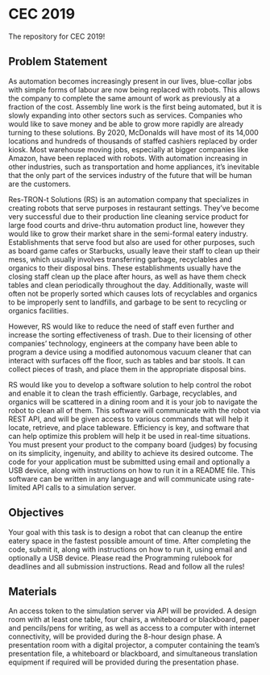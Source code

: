 # CEC 2019
The repository for CEC 2019!

## Problem Statement
As automation becomes increasingly present in our lives, blue-collar jobs with simple forms of labour are now being replaced with robots. This allows the company to complete the same amount of work as previously at a fraction of the cost. Assembly line work is the first being automated, but it is slowly expanding into other sectors such as services. Companies who would like to save money and be able to grow more rapidly are already turning to these solutions. By 2020, McDonalds will have most of its 14,000 locations and hundreds of thousands of staffed cashiers replaced by order kiosk. Most warehouse moving jobs, especially at bigger companies like Amazon, have been replaced with robots. With automation increasing in other industries, such as transportation and home appliances, it’s inevitable that the only part of the services industry of the future that will be human are the customers.

Res-TRON-t Solutions (RS) is an automation company that specializes in creating robots that serve purposes in restaurant settings. They’ve become very successful due to their production line cleaning service product for large food courts and drive-thru automation product line, however they would like to grow their market share in the semi-formal eatery industry. Establishments that serve food but also are used for other purposes, such as board game cafes or Starbucks, usually leave their staff to clean up their mess, which usually involves transferring garbage, recyclables and organics to their disposal bins. These establishments usually have the closing staff clean up the place after hours, as well as have them check tables and clean periodically throughout the day. Additionally, waste will often not be properly sorted which causes lots of recyclables and organics to be improperly sent to landfills, and garbage to be sent to recycling or organics facilities.

However, RS would like to reduce the need of staff even further and increase the sorting effectiveness of trash. Due to their licensing of other companies’ technology, engineers at the company have been able to program a device using a modified autonomous vacuum cleaner that can interact with surfaces off the floor, such as tables and bar stools. It can collect pieces of trash, and place them in the appropriate disposal bins.

RS would like you to develop a software solution to help control the robot and enable it to clean the trash efficiently. Garbage, recyclables, and organics will be scattered in a dining room and it is your job to navigate the robot to clean all of them. This software will communicate with the robot via REST API, and will be given access to various commands that will help it locate, retrieve, and place tableware. Efficiency is key, and software that can help optimize this problem will help it be used in real-time situations. You must present your product to the company board (judges) by focusing on its simplicity, ingenuity, and ability to achieve its desired outcome. The code for your application must be submitted using email and optionally a USB device, along with instructions on how to run it in a README file. This software can be written in any language and will communicate using rate-limited API calls to a simulation server.

## Objectives
Your goal with this task is to design a robot that can cleanup the entire eatery space in the fastest possible amount of time. After completing the code, submit it, along with instructions on how to run it, using email and optionally a USB device. Please read the Programming rulebook for deadlines and all submission instructions. Read and follow all the rules!

## Materials
An access token to the simulation server via API will be provided. A design room with at least one table, four chairs, a whiteboard or blackboard, paper and pencils/pens for writing, as well as access to a computer with internet connectivity, will be provided during the 8-hour design phase. A presentation room with a digital projector, a computer containing the team’s presentation file, a whiteboard or blackboard, and simultaneous translation equipment if required will be provided during the presentation phase.
